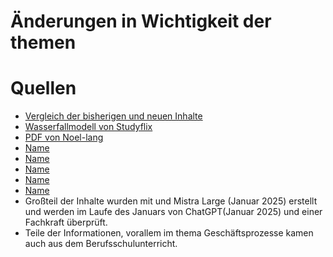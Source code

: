 
# Änderungen in Wichtigkeit der themen
# Quellen
- [Vergleich der bisherigen und neuen Inhalte](https://it-berufe-podcast.de/neuer-pruefungskatalog-fuer-die-ap1-der-it-berufe-ab-2025-it-berufe-podcast-190/)
- [Wasserfallmodell von Studyflix](https://studyflix.de/wirtschaft/wasserfallmodell-6748)
- [PDF von Noel-lang](https://github.com/noel-lang/awesome-fachinformatiker)
- [Name](Link)
- [Name](Link)
- [Name](Link)
- [Name](Link)
- [Name](Link)
- Großteil der Inhalte wurden mit und Mistra Large (Januar 2025) erstellt und werden im Laufe des Januars von ChatGPT(Januar 2025) und einer Fachkraft überprüft.
- Teile der Informationen, vorallem im thema Geschäftsprozesse kamen auch aus dem Berufsschulunterricht.
